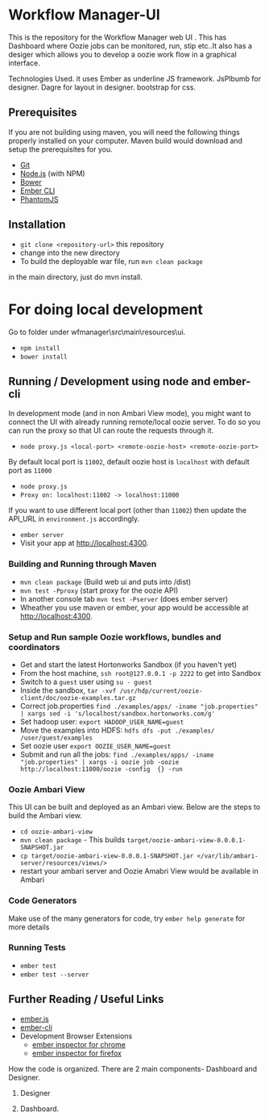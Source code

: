 # Workflow Manager-UI

This is the repository for the Workflow Manager web UI . This has Dashboard where Oozie jobs can be monitored, run, stip etc..It also has a desiger which allows 
you to develop a oozie work flow in a graphical interface. 

Technologies Used.
it uses Ember as underline JS framework.
JsPlbumb for designer.
Dagre for layout in designer.
bootstrap for css.

## Prerequisites

If you are not building using maven, you will need the following things properly installed on your computer. Maven build would download and setup the prerequisites for you.

* [Git](http://git-scm.com/)
* [Node.js](http://nodejs.org/) (with NPM)
* [Bower](http://bower.io/)
* [Ember CLI](http://www.ember-cli.com/)
* [PhantomJS](http://phantomjs.org/)

## Installation

* `git clone <repository-url>` this repository
* change into the new directory
* To build the deployable war file, run `mvn clean package`

in the main directory, just do mvn install.

For doing local development
==============================
Go to folder under wfmanager\src\main\resources\ui.
* `npm install`
* `bower install`


## Running / Development using node and ember-cli

In development mode (and in non Ambari View mode), you might want to connect the UI with already running remote/local oozie server. To do so you can run the proxy so that UI can route the requests through it.

* `node proxy.js <local-port> <remote-oozie-host> <remote-oozie-port>`

By default local port is `11002`, default oozie host is `localhost` with default port as `11000`

* `node proxy.js`
* `Proxy on: localhost:11002 -> localhost:11000`

If you want to use different local port (other than `11002`) then update the API_URL in `environment.js` accordingly.

* `ember server`
* Visit your app at [http://localhost:4300](http://localhost:4300).

### Building and Running through Maven

* `mvn clean package` (Build web ui and puts into /dist)
* `mvn test -Pproxy` (start proxy for the oozie API)
* In another console tab `mvn test -Pserver` (does ember server)
* Wheather you use maven or ember, your app would be accessible at [http://localhost:4300](http://localhost:4300).

### Setup and Run sample Oozie workflows, bundles and coordinators

* Get and start the latest Hortonworks Sandbox (if you haven't yet)
* From the host machine, `ssh root@127.0.0.1 -p 2222` to get into Sandbox
* Switch to a `guest` user using `su - guest`
* Inside the sandbox, `tar -xvf /usr/hdp/current/oozie-client/doc/oozie-examples.tar.gz`
* Correct job.properties `find ./examples/apps/ -iname "job.properties" | xargs sed -i 's/localhost/sandbox.hortonworks.com/g'`
* Set hadoop user: `export HADOOP_USER_NAME=guest`
* Move the examples into HDFS: `hdfs dfs -put ./examples/ /user/guest/examples`
* Set oozie user `export OOZIE_USER_NAME=guest`
* Submit and run all the jobs: `find ./examples/apps/ -iname "job.properties" | xargs -i oozie job -oozie http://localhost:11000/oozie -config  {} -run`

### Oozie Ambari View

This UI can be built and deployed as an Ambari view. Below are the steps to build the Ambari view.

* `cd oozie-ambari-view`
* `mvn clean package` - This builds `target/oozie-ambari-view-0.0.0.1-SNAPSHOT.jar`
* `cp target/oozie-ambari-view-0.0.0.1-SNAPSHOT.jar </var/lib/ambari-server/resources/views/>`
* restart your ambari server and Oozie Amabri View would be available in Ambari

### Code Generators

Make use of the many generators for code, try `ember help generate` for more details

### Running Tests

* `ember test`
* `ember test --server`

## Further Reading / Useful Links

* [ember.js](http://emberjs.com/)
* [ember-cli](http://www.ember-cli.com/)
* Development Browser Extensions
  * [ember inspector for chrome](https://chrome.google.com/webstore/detail/ember-inspector/bmdblncegkenkacieihfhpjfppoconhi)
  * [ember inspector for firefox](https://addons.mozilla.org/en-US/firefox/addon/ember-inspector/)

How the code is organized.
There are 2 main components- Dashboard and Designer.
1) Designer
	

2) Dashboard.
